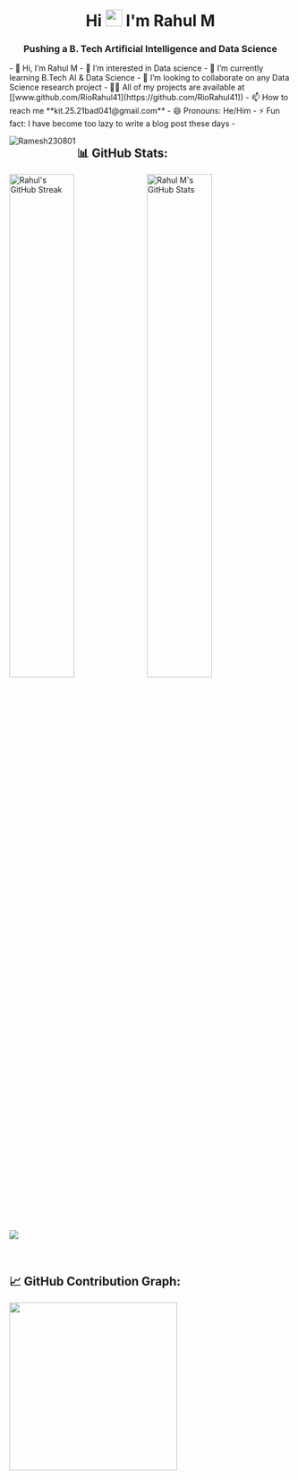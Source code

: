 <h1 align="center">Hi <img src="https://raw.githubusercontent.com/iampavangandhi/iampavangandhi/master/gifs/Hi.gif" width="30px"> I'm Rahul M</h1>
<h3 align="center">Pushing a B. Tech Artificial Intelligence and Data Science</h3>
- 👋 Hi, I’m Rahul M
- 👀 I’m interested in Data science
- 🌱 I’m currently learning B.Tech AI & Data Science
- 💞️ I’m looking to collaborate on any Data Science research project
- 👨‍💻 All of my projects are available at [[www.github.com/RioRahul41](https://github.com/RioRahul41))
- 📫 How to reach me **kit.25.21bad041@gmail.com**
- 😄 Pronouns: He/Him
- ⚡ Fun fact: I have become too lazy to write a blog post these days
- <p><img align="left" src="https://github-readme-stats.vercel.app/api/top-langs?username=Ramesh230801&show_icons=true&locale=en&layout=compact&theme=tokyonight" alt="Ramesh230801" /></p>

## 📊 GitHub Stats:

<img alt="Rahul's GitHub Streak" src="https://github-readme-streak-stats.herokuapp.com/?user=RioRahul41&theme=white&&hide_border=true" width='48%' /> <img alt="Rahul M's GitHub Stats" src="https://github-readme-stats-mauve-ten.vercel.app/api?username=RioRahul41&show_icons=true&hide_border=true&count_private=true&include_all_commits=true" width='48%' />




<p align="Left">
    <img src="https://github-profile-trophy.vercel.app/?username=RioRahul41&column=8&row=1">
</p>
<br>

## 📈 GitHub Contribution Graph:

<div align="Left">
    <img height="300px" src="https://github-readme-activity-graph.vercel.app/graph?username=RioRahul41&theme=minimal"/>
</div>
<br>
